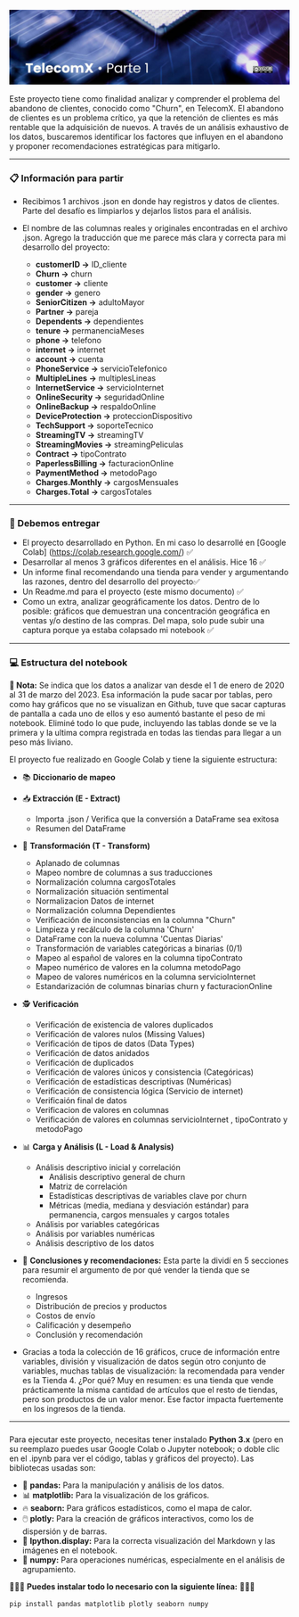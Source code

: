 ![Header](imgs/TelecomX_P1_Header.jpg)

Este proyecto tiene como finalidad analizar y comprender el problema del abandono de clientes, conocido como "Churn", en TelecomX. El abandono de clientes es un problema crítico, ya que la retención de clientes es más rentable que la adquisición de nuevos. A través de un análisis exhaustivo de los datos, buscaremos identificar los factores que influyen en el abandono y proponer recomendaciones estratégicas para mitigarlo.

---

### 📋 Información para partir
* Recibimos 1 archivos .json en donde hay registros y datos de clientes. Parte del desafío es limpiarlos y dejarlos listos para el análisis.
* El nombre de las columnas reales y originales encontradas en el archivo .json. Agrego la traducción que me parece más clara y correcta para mi desarrollo del proyecto:

  * **customerID →** ID_cliente
  * **Churn →** churn
  * **customer →** cliente
  * **gender →** genero
  * **SeniorCitizen →** adultoMayor
  * **Partner →** pareja
  * **Dependents →** dependientes
  * **tenure →** permanenciaMeses
  * **phone →** telefono
  * **internet →** internet
  * **account →** cuenta
  * **PhoneService →** servicioTelefonico
  * **MultipleLines →** multiplesLineas
  * **InternetService →** servicioInternet
  * **OnlineSecurity →** seguridadOnline
  * **OnlineBackup →** respaldoOnline
  * **DeviceProtection →** proteccionDispositivo
  * **TechSupport →** soporteTecnico
  * **StreamingTV →** streamingTV
  * **StreamingMovies →** streamingPeliculas
  * **Contract →** tipoContrato
  * **PaperlessBilling →** facturacionOnline
  * **PaymentMethod →** metodoPago
  * **Charges.Monthly →** cargosMensuales
  * **Charges.Total →** cargosTotales

---

### 📌 Debemos entregar

* El proyecto desarrollado en Python. En mi caso lo desarrollé en [Google Colab] (https://colab.research.google.com/) ✅
* Desarrollar al menos 3 gráficos diferentes en el análisis. Hice 16 ✅
* Un informe final recomendando una tienda para vender y argumentando las razones, dentro del desarrollo del proyecto✅
* Un Readme.md para el proyecto (este mismo documento) ✅
* Como un extra, analizar geográficamente los datos. Dentro de lo posible: gráficos que demuestran una concentración geográfica en ventas y/o destino de las compras. Del mapa, solo pude subir una captura porque ya estaba colapsado mi notebook ✅
---

### 💻 Estructura del notebook

**📕 Nota:** Se indica que los datos a analizar van desde el 1 de enero de 2020 al 31 de marzo del 2023. Esa información la pude sacar por tablas, pero como hay gráficos que no se visualizan en Github, tuve que sacar capturas de pantalla a cada uno de ellos y eso aumentó bastante el peso de mi notebook. Eliminé todo lo que pude, incluyendo las tablas donde se ve la primera y la ultima compra registrada en todas las tiendas para llegar a un peso más liviano.

El proyecto fue realizado en Google Colab y tiene la siguiente estructura:
* 📚 **Diccionario de mapeo**
  
* 📥 **Extracción (E - Extract)**
   * Importa .json / Verifica que la conversión a DataFrame sea exitosa
   * Resumen del DataFrame
 
* 🔄 **Transformación (T - Transform)**
   * Aplanado de columnas
   * Mapeo nombre de columnas a sus traducciones
   * Normalización columna cargosTotales
   * Normalización situación sentimental
   * Normalizacion Datos de internet
   * Normalización columna Dependientes
   * Verificación de inconsistencias en la columna "Churn"
   * Limpieza y recálculo de la columna 'Churn'
   * DataFrame con la nueva columna 'Cuentas Diarias'
   * Transformación de variables categóricas a binarias (0/1)
   * Mapeo al español de valores en la columna tipoContrato
   * Mapeo numérico de valores en la columna metodoPago
   * Mapeo de valores numéricos en la columna servicioInternet
   * Estandarización de columnas binarias churn y facturacionOnline
 
* 🕵️ **Verificación**
   * Verificación de existencia de valores duplicados
   * Verificación de valores nulos (Missing Values)
   * Verificación de tipos de datos (Data Types)
   * Verificación de datos anidados
   * Verificación de duplicados
   * Verificación de valores únicos y consistencia (Categóricas)
   * Verificación de estadísticas descriptivas (Numéricas)
   * Verificación de consistencia lógica (Servicio de internet)
   * Verificaión final de datos
   * Verificacion de valores en columnas
   * Verificación de valores en columnas servicioInternet , tipoContrato y metodoPago     

* 📊 **Carga y Análisis (L - Load & Analysis)**
   * Análisis descriptivo inicial y correlación
     * Análisis descriptivo general de churn
     * Matriz de correlación
     * Estadísticas descriptivas de variables clave por churn
     * Métricas (media, mediana y desviación estándar) para permanencia, cargos mensuales y cargos totales
   * Análisis por variables categóricas
   * Análisis por variables numéricas
   * Análisis descriptivo de los datos
 
     
* 🤝 **Conclusiones y recomendaciones:** Esta parte la dividí en 5 secciones para resumir el argumento de por qué vender la tienda que se recomienda. 
   * Ingresos
   * Distribución de precios y productos
   * Costos de envío
   * Calificación y desempeño
   * Conclusión y recomendación
* Gracias a toda la colección de 16 gráficos, cruce de información entre variables, división y visualización de datos según otro conjunto de variables, muchas tablas de visualización: la recomendada para vender es la Tienda 4. ¿Por qué? Muy en resumen: es una tienda que vende prácticamente la misma cantidad de artículos que el resto de tiendas, pero son productos de un valor menor. Ese factor impacta fuertemente en los ingresos de la tienda. 

---

### 

Para ejecutar este proyecto, necesitas tener instalado **Python 3.x** (pero en su reemplazo puedes usar Google Colab o Jupyter notebook; o doble clic en el .ipynb para ver el código, tablas y gráficos del proyecto). Las bibliotecas usadas son:

* 🐼 **pandas:** Para la manipulación y análisis de los datos.
* 📊 **matplotlib:** Para la visualización de los gráficos.
* 🔥 **seaborn:** Para gráficos estadísticos, como el mapa de calor.
* 🖱️ **plotly:** Para la creación de gráficos interactivos, como los de dispersión y de barras.
* 👀 **Ipython.display:** Para la correcta visualización del Markdown y las imágenes en el notebook.
* 🧮 **numpy:** Para operaciones numéricas, especialmente en el análisis de agrupamiento.

👾👾👾 **Puedes instalar todo lo  necesario con la siguiente línea:** 👾👾👾

```bash
pip install pandas matplotlib plotly seaborn numpy


